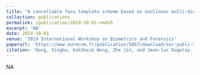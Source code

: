 ```yaml
---
title: "A cancellable face template scheme based on nonlinear multi-dimension spectral hashing"
collection: publications
permalink: /publication/2019-10-01-nmdsh
excerpt: 'NA'
date: 2019-10-01
venue: '2019 International Workshop on Biometrics and Forensics'
paperurl: 'https://www.eurecom.fr/publication/5867/download/sec-publi-5867_2.pdf'
citation: 'Dong, Xingbo, KokSheik Wong, Zhe Jin, and Jean-luc Dugelay. "A cancellable face template scheme based on nonlinear multi-dimension spectral hashing." In 2019 7th International Workshop on Biometrics and Forensics (IWBF), pp. 1-6. IEEE, 2019.'
---
```

NA
